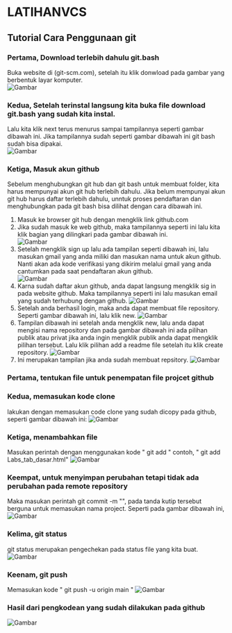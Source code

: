 # LATIHANVCS
## Tutorial Cara Penggunaan git

### Pertama, Download terlebih dahulu git.bash
Buka website di (git-scm.com), setelah itu klik donwload pada gambar yang berbentuk layar komputer.  
![Gambar](capture/ss7.png)
### Kedua, Setelah terinstal langsung kita buka file download git.bash yang sudah kita instal.
Lalu kita klik next terus menurus sampai tampilannya seperti gambar dibawah ini. Jika tampilannya sudah seperti gambar dibawah ini git bash sudah bisa dipakai.                                                         
![Gambar](capture/ss8.png)
### Ketiga, Masuk akun github
Sebelum menghubungkan git hub dan git bash untuk membuat folder, kita harus mempunyai akun git hub terlebih dahulu. Jika belum mempunyai akun git hub harus daftar terlebih dahulu, unntuk proses pendaftaran dan menghubungkan pada git bash bisa dilihat dengan cara dibawah ini.                                                 
1. Masuk ke browser git hub dengan mengklik link github.com
2. Jika sudah masuk ke web github, maka tampilannya seperti ini lalu kita klik bagian yang dilingkari pada gambar dibawah ini.                                                 
![Gambar](capture/ss9.png)
3. Setelah mengklik sign up lalu ada tampilan seperti dibawah ini, lalu masukan gmail yang anda miliki dan masukan nama untuk akun github. Nanti akan ada kode verifikasi yang dikirim melalui gmail yang anda cantumkan pada saat pendaftaran akun github.                                      
![Gambar](capture/ss10.png)
4. Karna sudah daftar akun github, anda dapat langsung mengklik sig in pada website github. Maka tampilannya seperti ini lalu masukan email yang sudah terhubung dengan github.
![Gambar](capture/ss11.png)
5. Setelah anda berhasil login, maka anda dapat membuat file repository. Seperti gambar dibawah ini, lalu klik new.
![Gambar](capture/ss12.png)
6. Tampilan dibawah ini setelah anda mengklik new, lalu anda dapat mengisi nama repository dan pada gambar dibawah ini ada pilihan publik atau privat jika anda ingin mengklik publik anda dapat mengklik pilihan tersebut. Lalu klik pilihan add a readme file setelah itu klik create repository.
![Gambar](capture/ss13.png)
7. Ini merupakan tampilan jika anda sudah membuat repsitory.
![Gambar](capture/ss14.png)

### Pertama, tentukan file untuk penempatan file projcet github
### Kedua, memasukan kode clone
lakukan dengan memasukan code clone yang sudah dicopy pada github, seperti gambar dibawah ini:
![Gambar](capture/ss1.png)
### Ketiga, menambahkan file
Masukan perintah dengan menggunakan kode " git add " contoh, " git add Labs_tab_dasar.html"
![Gambar](capture/ss2.png)
### Keempat, untuk menyimpan perubahan tetapi tidak ada perubahan pada remote repository
Maka masukan perintah git commit -m "", pada tanda kutip tersebut berguna untuk memasukan nama project. Seperti pada gambar dibawah ini,                                                                               
![Gambar](capture/ss3.png)
### Kelima, git status
git status merupakan pengechekan pada status file yang kita buat.
![Gambar](capture/ss4.png)
### Keenam, git push
Memasukan kode " git push -u origin main "
![Gambar](capture/ss5.png)
### Hasil dari pengkodean yang sudah dilakukan pada github
![Gambar](capture/ss6.jpeg)